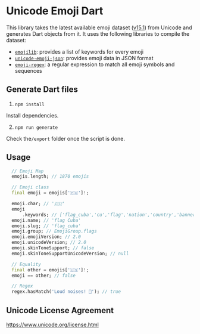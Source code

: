 # Unicode Emoji Dart

This library takes the latest available emoji dataset ([v15.1](https://www.unicode.org/reports/tr51/proposed.html#emoji_data)) from Unicode and generates Dart objects from it. It uses the following libraries to compile the dataset:

- [`emojilib`](https://github.com/muan/emojilib): provides a list of keywords for every emoji
- [`unicode-emoji-json`](https://github.com/muan/unicode-emoji-json): provides emoji data in JSON format
- [`emoji-regex`](https://github.com/mathiasbynens/emoji-regex): a regular expression to match all emoji symbols and sequences

## Generate Dart files

1. `npm install`

  Install dependencies.

2. `npm run generate`

  Check the`/export` folder once the script is done.

## Usage

```dart
  // Emoji Map
  emojis.length; // 1870 emojis

  // Emoji class
  final emoji = emojis['🇨🇺']!;

  emoji.char; // '🇨🇺'
  emoji
      .keywords; // ['flag_cuba','cu','flag','nation','country','banner','cuba']
  emoji.name; // 'flag Cuba'
  emoji.slug; // 'flag_cuba'
  emoji.group; // EmojiGroup.flags
  emoji.emojiVersion; // 2.0
  emoji.unicodeVersion; // 2.0
  emoji.skinToneSupport; // false
  emoji.skinToneSupportUnicodeVersion; // null

  // Equality
  final other = emojis['🇺🇸']!;
  emoji == other; // false

  // Regex
  regex.hasMatch('Loud noises! 📣'); // true
```

## Unicode License Agreement

https://www.unicode.org/license.html
